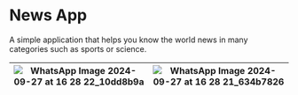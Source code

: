 # News App

A simple application that helps you know the world news in many categories such as sports or science.

| ![WhatsApp Image 2024-09-27 at 16 28 22_10dd8b9a](https://github.com/user-attachments/assets/4150e5c0-d430-412e-aee5-39c0b30eea37) | ![WhatsApp Image 2024-09-27 at 16 28 21_634b7826](https://github.com/user-attachments/assets/bd0d9b5c-3f30-4bae-9a79-eca0a37ff098) |
|:----------------------------------:|:------------------------------------:|
